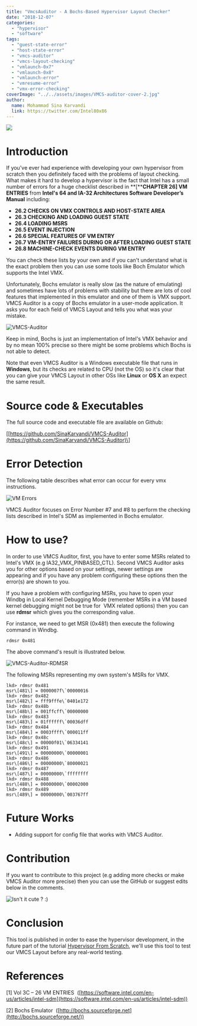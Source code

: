 ```yaml
---
title: "VmcsAuditor - A Bochs-Based Hypervisor Layout Checker"
date: "2018-12-07"
categories: 
  - "hypervisor"
  - "software"
tags: 
  - "guest-state-error"
  - "host-state-error"
  - "vmcs-auditor"
  - "vmcs-layout-checking"
  - "vmlaunch-0x7"
  - "vmlaunch-0x8"
  - "vmlaunch-error"
  - "vmresume-error"
  - "vmx-error-checking"
coverImage: "../../assets/images/VMCS-auditor-cover-2.jpg"
author:
  name: Mohammad Sina Karvandi
  link: https://twitter.com/Intel80x86
---
```


![](../../assets/images/VMCS-auditor-cover-2.jpg)

# **Introduction** 

If you've ever had experience with developing your own hypervisor from scratch then you definitely faced with the problems of layout checking. What makes it hard to develop a hypervisor is the fact that Intel has a small number of errors for a huge checklist described in **\[****CHAPTER 26\] VM ENTRIES** from **Intel's 64 and IA-32 Architectures Software Developer’s Manual** including:

- **26.2 CHECKS ON VMX CONTROLS AND HOST-STATE AREA**
- **26.3 CHECKING AND LOADING GUEST STATE** 
- **26.4 LOADING MSRS**
- **26.5 EVENT INJECTION**
- **26.6 SPECIAL FEATURES OF VM ENTRY**
- **26.7 VM-ENTRY FAILURES DURING OR AFTER LOADING GUEST STATE**
- **26.8 MACHINE-CHECK EVENTS DURING VM ENTRY**

You can check these lists by your own and if you can't understand what is the exact problem then you can use some tools like Boch Emulator which supports the Intel VMX.

Unfortunately, Bochs emulator is really slow (as the nature of emulating) and sometimes have lots of problems with stability but there are lots of cool features that implemented in this emulator and one of them is VMX support. VMCS Auditor is a copy of Bochs emulator in a user-mode application. It asks you for each field of VMCS Layout and tells you what was your mistake.

![VMCS-Auditor](../../assets/images/VMCS-auditor-cover-1.png)

Keep in mind, Bochs is just an implementation of Intel's VMX behavior and by no mean 100% precise so there might be some problems which Bochs is not able to detect.

Note that even VMCS Auditor is a Windows executable file that runs in **Windows**, but its checks are related to CPU (not the OS) so it's clear that you can give your VMCS Layout in other OSs like **Linux** or **OS X** an expect the same result.

# **Source code & Executables**

The full source code and executable file are available on Github:

\[[https://github.com/SinaKarvandi/VMCS-Auditor](https://github.com/SinaKarvandi/VMCS-Auditor)\]

# **Error Detection**

The following table describes what error can occur for every vmx instructions.

![VM Errors](../../assets/images/vm-error.png)

VMCS Auditor focuses on Error Number #7 and #8 to perform the checking lists described in Intel's SDM as implemented in Bochs emulator.

# **How to use?**

In order to use VMCS Auditor, first, you have to enter some MSRs related to Intel's VMX (e.g IA32\_VMX\_PINBASED\_CTL). Second VMCS Auditor asks you for other options based on your settings, newer settings are appearing and if you have any problem configuring these options then the error(s) are shown to you. 

If you have a problem with configuring MSRs, you have to open your Windbg in Local Kernel Debugging Mode (remember MSRs in a VM based kernel debugging might not be true for  VMX related options) then you can use **rdmsr** which gives you the corresponding value.

For instance, we need to get MSR (0x481) then execute the following command in Windbg.

```
rdmsr 0x481
```

The above command's result is illustrated below.

![VMCS-Auditor-RDMSR](../../assets/images/VMCS-auditor-with-RDMSR.png)

The following MSRs representing my own system's MSRs for VMX.

```
lkd> rdmsr 0x481
msr\[481\] = 0000007f\`00000016
lkd> rdmsr 0x482
msr\[482\] = fff9fffe\`0401e172
lkd> rdmsr 0x48b
msr\[48b\] = 001ffcff\`00000000
lkd> rdmsr 0x483
msr\[483\] = 01ffffff\`00036dff
lkd> rdmsr 0x484
msr\[484\] = 0003ffff\`000011ff
lkd> rdmsr 0x48c
msr\[48c\] = 00000f01\`06334141
lkd> rdmsr 0x491
msr\[491\] = 00000000\`00000001
lkd> rdmsr 0x486
msr\[486\] = 00000000\`80000021
lkd> rdmsr 0x487
msr\[487\] = 00000000\`ffffffff
lkd> rdmsr 0x488
msr\[488\] = 00000000\`00002000
lkd> rdmsr 0x489
msr\[489\] = 00000000\`003767ff
```

# **Future Works**

- Adding support for config file that works with VMCS Auditor.

# **Contribution**

If you want to contribute to this project (e.g adding more checks or make VMCS Auditor more precise) then you can use the GitHub or suggest edits below in the comments.

![Isn't it cute ? :)](../../assets/images/anime-boy-girl-cycle.jpg)

# **Conclusion**

This tool is published in order to ease the hypervisor development, in the future part of the tutorial [Hypervisor From Scratch](https://rayanfam.com/tutorials/), we'll use this tool to test our VMCS Layout before any real-world testing.

# **References**

\[1\] Vol 3C – 26 VM ENTRIES  ([https://software.intel.com/en-us/articles/intel-sdm](https://software.intel.com/en-us/articles/intel-sdm))

\[2\] Bochs Emulator  ([http://bochs.sourceforge.net](http://bochs.sourceforge.net/))
